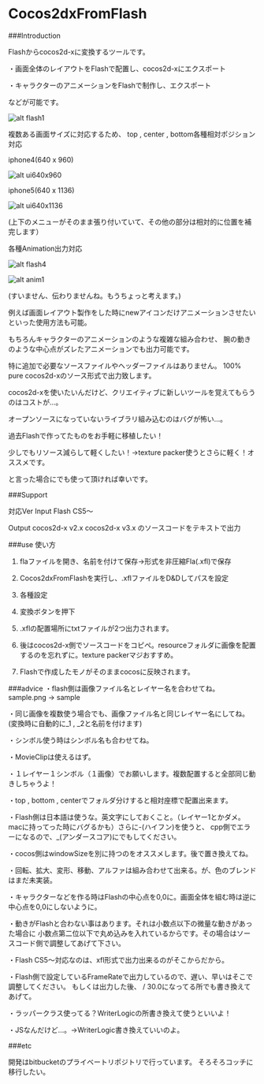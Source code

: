 Cocos2dxFromFlash
=================

###Introduction

Flashからcocos2d-xに変換するツールです。

・画面全体のレイアウトをFlashで配置し、cocos2d-xにエクスポート

・キャラクターのアニメーションをFlashで制作し、エクスポート

などが可能です。

![alt flash1](https://raw.githubusercontent.com/jake1256/Cocos2dxFromFlash/master/img/sample/flash1.png)

複数ある画面サイズに対応するため、
top , center , bottom各種相対ポジション対応

iphone4(640 x 960)

![alt ui640x960](https://raw.githubusercontent.com/jake1256/Cocos2dxFromFlash/master/img/sample/iOS1.png)

iphone5(640 x 1136)

![alt ui640x1136](https://raw.githubusercontent.com/jake1256/Cocos2dxFromFlash/master/img/sample/iOS2.png)

(上下のメニューがそのまま張り付いていて、その他の部分は相対的に位置を補完します）

各種Animation出力対応

![alt flash4](https://raw.githubusercontent.com/jake1256/Cocos2dxFromFlash/master/img/sample/flash4.png)

![alt anim1](https://raw.githubusercontent.com/jake1256/Cocos2dxFromFlash/master/img/sample/anim1.png)

(すいません、伝わりませんね。もうちょっと考えます。)

例えば画面レイアウト製作をした時にnewアイコンだけアニメーションさせたい
といった使用方法も可能。

もちろんキャラクターのアニメーションのような複雑な組み合わせ、
腕の動きのような中心点がズレたアニメーションでも出力可能です。

特に追加で必要なソースファイルやヘッダーファイルはありません。
100% pure cocos2d-xのソース形式で出力致します。

cocos2d-xを使いたいんだけど、クリエイティブに新しいツールを覚えてもらうのはコストが…。

オープンソースになっていないライブラリ組み込むのはバグが怖い…。

過去Flashで作ってたものをお手軽に移植したい！

少しでもリソース減らして軽くしたい！→texture packer使うとさらに軽く！オススメです。

と言った場合にでも使って頂ければ幸いです。

###Support

対応Ver
Input
Flash CS5〜

Output
cocos2d-x v2.x
cocos2d-x v3.x
のソースコードをテキストで出力

###use
使い方

1. flaファイルを開き、名前を付けて保存→形式を非圧縮Fla(.xfl)で保存

2. Cocos2dxFromFlashを実行し、.xflファイルをD&Dしてパスを設定

3. 各種設定

4. 変換ボタンを押下

5. .xflの配置場所にtxtファイルが2つ出力されます。

6. 後はcocos2d-x側でソースコードをコピペ。resourceフォルダに画像を配置するのを忘れずに。texture packerマジおすすめ。

7. Flashで作成したモノがそのままcocosに反映されます。


###advice
・flash側は画像ファイル名とレイヤー名を合わせてね。
sample.png → sample

・同じ画像を複数使う場合でも、画像ファイル名と同じレイヤー名にしてね。
(変換時に自動的に_1 , _2と名前を付けます)

・シンボル使う時はシンボル名も合わせてね。

・MovieClipは使えるはず。

・１レイヤー１シンボル（１画像）でお願いします。複数配置すると全部同じ動きしちゃうよ！

・top , bottom , centerでフォルダ分けすると相対座標で配置出来ます。

・Flash側は日本語は使うな。英文字にしておくこと。（レイヤー1とかダメ。macに持ってった時にバグるかも）さらに-(ハイフン)を使うと、
cpp側でエラーになるので、_(アンダースコア)にでもしてください。

・cocos側はwindowSizeを別に持つのをオススメします。後で置き換えてね。

・回転、拡大、変形、移動、アルファは組み合わせて出来る。が、色のブレンドはまだ未実装。

・キャラクターなどを作る時はFlashの中心点を0,0に。画面全体を組む時は逆に中心点を0,0にしないように。

・動きがFlashと合わない事はあります。それは小数点以下の微量な動きがあった場合に
小数点第二位以下で丸め込みを入れているからです。その場合はソースコード側で調整してあげて下さい。

・Flash CS5～対応なのは、xfl形式で出力出来るのがそこからだから。

・Flash側で設定しているFrameRateで出力しているので、遅い、早いはそこで調整してください。
もしくは出力した後、 / 30.0になってる所でも書き換えてあげて。

・ラッパークラス使ってる？WriterLogicの所書き換えて使うといいよ！

・JSなんだけど…。→WriterLogic書き換えていいのよ。


###etc

開発はbitbucketのプライベートリポジトリで行っています。
そろそろコッチに移行したい。


